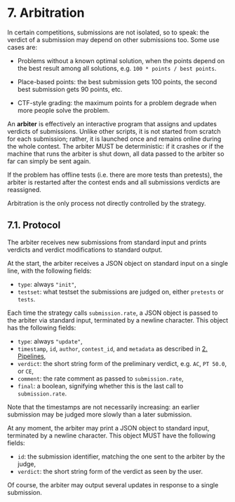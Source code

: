 # 7. Arbitration

In certain competitions, submissions are not isolated, so to speak: the verdict of a submission may depend on other submissions too. Some use cases are:

- Problems without a known optimal solution, when the points depend on the best result among all solutions, e.g. `100 * points / best points`.

- Place-based points: the best submission gets 100 points, the second best submission gets 90 points, etc.

- CTF-style grading: the maximum points for a problem degrade when more people solve the problem.

An **arbiter** is effectively an interactive program that assigns and updates verdicts of submissions. Unlike other scripts, it is not started from scratch for each submission; rather, it is launched once and remains online during the whole contest. The arbiter MUST be deterministic: if it crashes or if the machine that runs the arbiter is shut down, all data passed to the arbiter so far can simply be sent again.

If the problem has offline tests (i.e. there are more tests than pretests), the arbiter is restarted after the contest ends and all submissions verdicts are reassigned.

Arbitration is the only process not directly controlled by the strategy.


## 7.1. Protocol

The arbiter receives new submissions from standard input and prints verdicts and verdict modifications to standard output.

At the start, the arbiter receives a JSON object on standard input on a single line, with the following fields:

- `type`: always `"init"`,
- `testset`: what testset the submissions are judged on, either `pretests` or `tests`.

Each time the strategy calls `submission.rate`, a JSON object is passed to the arbiter via standard input, terminated by a newline character. This object has the following fields:

- `type`: always `"update"`,
- `timestamp`, `id`, `author`, `contest_id`, and `metadata` as described in [2. Pipelines](02-pipelines.md),
- `verdict`: the short string form of the preliminary verdict, e.g. `AC`, `PT 50.0`, or `CE`,
- `comment`: the rate comment as passed to `submission.rate`,
- `final`: a boolean, signifying whether this is the last call to `submission.rate`.

Note that the timestamps are not necessarily increasing: an earlier submission may be judged more slowly than a later submission.

At any moment, the arbiter may print a JSON object to standard input, terminated by a newline character. This object MUST have the following fields:

- `id`: the submission identifier, matching the one sent to the arbiter by the judge,
- `verdict`: the short string form of the verdict as seen by the user.

Of course, the arbiter may output several updates in response to a single submission.
